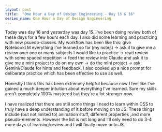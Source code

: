 ```yaml
---
layout: post
title:  "One Hour a Day of Design Engineering - Day 15 & 16"
series_name: One Hour a Day of Design Engineering
---
```


Today was day 16 and yesterday was day 15. I've been doing review both of these days for a few hours each day. I also did some learning and practicing with new psuedo-classes. My workflow has been like this: give NotebookLM everything I've learned so far (my notes) -> ask it to give me a review over one or many subjects I would like to practice -> read review with some spaced repetition -> feed the review into Claude and ask it to give me a mini project to do on my own -> do the mini project -> ask Gemini/Claude for hints and feedback. I also cooked up a nice prompt for deliberate practice which has been effective to use as well. <br> <br>
Honestly I think this has been extremely helpful because now I feel like I've gained a much deeper intuition about everything I've learned. Sure my skills aren't completely 100% mastered but they're a lot stronger now. 
<br><br>
I have realized that there are still some things I need to learn within CSS to truly have a deep understanding of it before moving on to JS. These things include (but not limited to) animation stuff, different properties ,and more  pseudo-elements. However the list is not long and I'll only need to do 3-4 more days of learning/review and I will finally move onto JS.